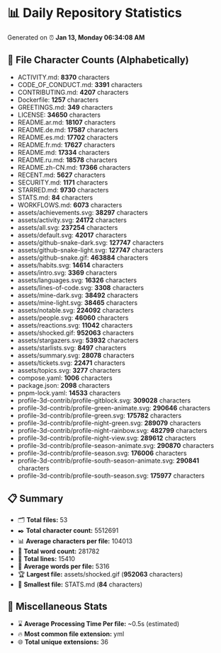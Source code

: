 # 📊 Daily Repository Statistics
Generated on ⏰ **Jan 13, Monday 06:34:08 AM**

## 📂 File Character Counts (Alphabetically)
- ACTIVITY.md: **8370** characters
- CODE_OF_CONDUCT.md: **3391** characters
- CONTRIBUTING.md: **4207** characters
- Dockerfile: **1257** characters
- GREETINGS.md: **349** characters
- LICENSE: **34650** characters
- README.ar.md: **18107** characters
- README.de.md: **17587** characters
- README.es.md: **17702** characters
- README.fr.md: **17627** characters
- README.md: **17334** characters
- README.ru.md: **18578** characters
- README.zh-CN.md: **17366** characters
- RECENT.md: **5627** characters
- SECURITY.md: **1171** characters
- STARRED.md: **9730** characters
- STATS.md: **84** characters
- WORKFLOWS.md: **6073** characters
- assets/achievements.svg: **38297** characters
- assets/activity.svg: **24172** characters
- assets/all.svg: **237254** characters
- assets/default.svg: **42017** characters
- assets/github-snake-dark.svg: **127747** characters
- assets/github-snake-light.svg: **127747** characters
- assets/github-snake.gif: **463884** characters
- assets/habits.svg: **14614** characters
- assets/intro.svg: **3369** characters
- assets/languages.svg: **16326** characters
- assets/lines-of-code.svg: **3308** characters
- assets/mine-dark.svg: **38492** characters
- assets/mine-light.svg: **38465** characters
- assets/notable.svg: **224092** characters
- assets/people.svg: **46060** characters
- assets/reactions.svg: **11042** characters
- assets/shocked.gif: **952063** characters
- assets/stargazers.svg: **53932** characters
- assets/starlists.svg: **8497** characters
- assets/summary.svg: **28078** characters
- assets/tickets.svg: **22471** characters
- assets/topics.svg: **3277** characters
- compose.yaml: **1006** characters
- package.json: **2098** characters
- pnpm-lock.yaml: **14533** characters
- profile-3d-contrib/profile-gitblock.svg: **309028** characters
- profile-3d-contrib/profile-green-animate.svg: **290646** characters
- profile-3d-contrib/profile-green.svg: **175782** characters
- profile-3d-contrib/profile-night-green.svg: **289079** characters
- profile-3d-contrib/profile-night-rainbow.svg: **482799** characters
- profile-3d-contrib/profile-night-view.svg: **289612** characters
- profile-3d-contrib/profile-season-animate.svg: **290870** characters
- profile-3d-contrib/profile-season.svg: **176006** characters
- profile-3d-contrib/profile-south-season-animate.svg: **290841** characters
- profile-3d-contrib/profile-south-season.svg: **175977** characters

## 📋 Summary
- 🗂️ **Total files:** 53
- ✒️ **Total character count:** 5512691
- 📊 **Average characters per file:** 104013
- 📝 **Total word count:** 281782
- 🧾 **Total lines:** 15410
- 📐 **Average words per file:** 5316
- 🏆 **Largest file:** assets/shocked.gif (**952063** characters)
- 🥉 **Smallest file:** STATS.md (**84** characters)

## 🌟 Miscellaneous Stats
- ⌛ **Average Processing Time Per file:** ~0.5s (estimated)
- 🔥 **Most common file extension:** yml
- 🌐 **Total unique extensions:** 36
